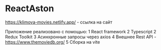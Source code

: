 # ReactAston

https://klimova-movies.netlify.app/ - ссылка на сайт

Приложение реализовано с помощью:
1 React framework
2 Typescript
2 Redux Toolkit
3 Асинхронные запросы через axios
4 Внешнее Rest API - https://www.themoviedb.org/
5 Сборка на vite
